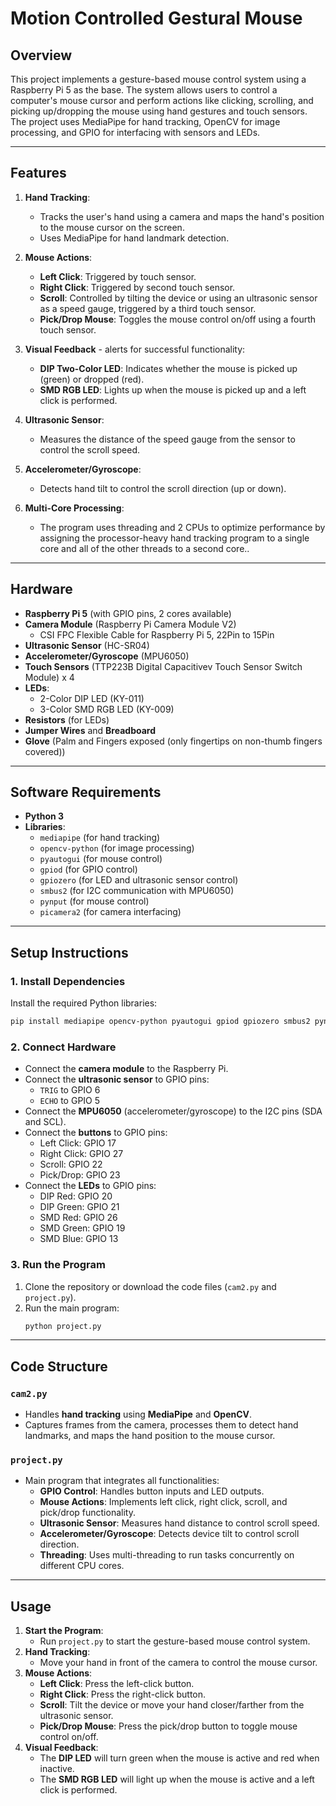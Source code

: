 # Motion Controlled Gestural Mouse

## Overview
This project implements a gesture-based mouse control system using a Raspberry Pi 5 as the base. The system allows users to control a computer's mouse cursor and perform actions like clicking, scrolling, and picking up/dropping the mouse using hand gestures and touch sensors. The project uses MediaPipe for hand tracking, OpenCV for image processing, and GPIO for interfacing with sensors and LEDs.

---

## Features
1. **Hand Tracking**:
   - Tracks the user's hand using a camera and maps the hand's position to the mouse cursor on the screen.
   - Uses MediaPipe for hand landmark detection.

2. **Mouse Actions**:
   - **Left Click**: Triggered by touch sensor.
   - **Right Click**: Triggered by second touch sensor.
   - **Scroll**: Controlled by tilting the device or using an ultrasonic sensor as a speed gauge, triggered by a third touch sensor.
   - **Pick/Drop Mouse**: Toggles the mouse control on/off using a fourth touch sensor.

3. **Visual Feedback** - alerts for successful functionality:
   - **DIP Two-Color LED**: Indicates whether the mouse is picked up (green) or dropped (red).
   - **SMD RGB LED**: Lights up when the mouse is picked up and a left click is performed.

4. **Ultrasonic Sensor**:
   - Measures the distance of the speed gauge from the sensor to control the scroll speed.

5. **Accelerometer/Gyroscope**:
   - Detects hand tilt to control the scroll direction (up or down).

6. **Multi-Core Processing**:
   - The program uses threading and 2 CPUs to optimize performance by assigning the processor-heavy hand tracking program to a single core and all of the other threads to a second core..

---

## Hardware
- **Raspberry Pi 5** (with GPIO pins, 2 cores available)
- **Camera Module** (Raspberry Pi Camera Module V2)
   - CSI FPC Flexible Cable for Raspberry Pi 5,  22Pin to 15Pin
- **Ultrasonic Sensor** (HC-SR04)
- **Accelerometer/Gyroscope** (MPU6050)
- **Touch Sensors** (TTP223B Digital Capacitivev Touch Sensor Switch Module) x 4
- **LEDs**:
  - 2-Color DIP LED (KY-011)
  - 3-Color SMD RGB LED (KY-009)
- **Resistors** (for LEDs)
- **Jumper Wires** and **Breadboard**
- **Glove** (Palm and Fingers exposed (only fingertips on non-thumb fingers covered))

---

## Software Requirements
- **Python 3**
- **Libraries**:
  - `mediapipe` (for hand tracking)
  - `opencv-python` (for image processing)
  - `pyautogui` (for mouse control)
  - `gpiod` (for GPIO control)
  - `gpiozero` (for LED and ultrasonic sensor control)
  - `smbus2` (for I2C communication with MPU6050)
  - `pynput` (for mouse control)
  - `picamera2` (for camera interfacing)

---

## Setup Instructions

### 1. Install Dependencies
Install the required Python libraries:
```bash
pip install mediapipe opencv-python pyautogui gpiod gpiozero smbus2 pynput picamera2
```

### 2. Connect Hardware
- Connect the **camera module** to the Raspberry Pi.
- Connect the **ultrasonic sensor** to GPIO pins:
  - `TRIG` to GPIO 6
  - `ECHO` to GPIO 5
- Connect the **MPU6050** (accelerometer/gyroscope) to the I2C pins (SDA and SCL).
- Connect the **buttons** to GPIO pins:
  - Left Click: GPIO 17
  - Right Click: GPIO 27
  - Scroll: GPIO 22
  - Pick/Drop: GPIO 23
- Connect the **LEDs** to GPIO pins:
  - DIP Red: GPIO 20
  - DIP Green: GPIO 21
  - SMD Red: GPIO 26
  - SMD Green: GPIO 19
  - SMD Blue: GPIO 13

### 3. Run the Program
1. Clone the repository or download the code files (`cam2.py` and `project.py`).
2. Run the main program:
   ```bash
   python project.py
   ```

---

## Code Structure

### `cam2.py`
- Handles **hand tracking** using **MediaPipe** and **OpenCV**.
- Captures frames from the camera, processes them to detect hand landmarks, and maps the hand position to the mouse cursor.

### `project.py`
- Main program that integrates all functionalities:
  - **GPIO Control**: Handles button inputs and LED outputs.
  - **Mouse Actions**: Implements left click, right click, scroll, and pick/drop functionality.
  - **Ultrasonic Sensor**: Measures hand distance to control scroll speed.
  - **Accelerometer/Gyroscope**: Detects device tilt to control scroll direction.
  - **Threading**: Uses multi-threading to run tasks concurrently on different CPU cores.

---

## Usage
1. **Start the Program**:
   - Run `project.py` to start the gesture-based mouse control system.
2. **Hand Tracking**:
   - Move your hand in front of the camera to control the mouse cursor.
3. **Mouse Actions**:
   - **Left Click**: Press the left-click button.
   - **Right Click**: Press the right-click button.
   - **Scroll**: Tilt the device or move your hand closer/farther from the ultrasonic sensor.
   - **Pick/Drop Mouse**: Press the pick/drop button to toggle mouse control on/off.
4. **Visual Feedback**:
   - The **DIP LED** will turn green when the mouse is active and red when inactive.
   - The **SMD RGB LED** will light up when the mouse is active and a left click is performed.

